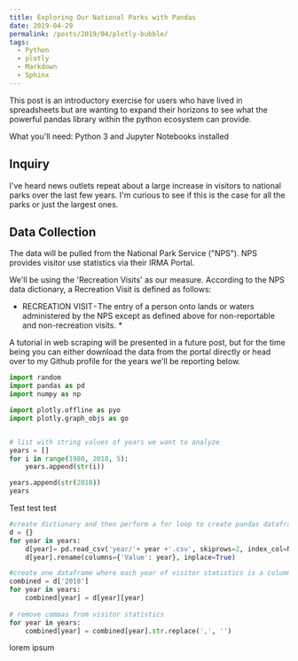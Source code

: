 ```yaml
---
title: Exploring Our National Parks with Pandas
date: 2019-04-29
permalink: /posts/2019/04/plotly-bubble/
tags:
  - Python
  - plotly
  - Markdown
  - Sphinx
---
```


This post is an introductory exercise for users who have lived in spreadsheets but are wanting to expand their horizons to see what the powerful pandas library within the python ecosystem can provide.

What you'll need: Python 3 and Jupyter Notebooks installed

## Inquiry
I've heard news outlets repeat about a large increase in visitors to national parks over the last few years. I'm curious to see if this is the case for all the parks or just the largest ones.

## Data Collection
The data will be pulled from the National Park Service ("NPS"). NPS provides visitor use statistics via their IRMA Portal.

We'll be using the 'Recreation Visits' as our measure. According to the NPS data dictionary, a Recreation Visit is defined as follows:

* RECREATION VISIT - The entry of a person onto lands or waters administered by the NPS except as defined above for non-reportable and non-recreation visits. *
    
A tutorial in web scraping will be presented in a future post, but for the time being you can either download the data from the portal directly or head over to my Github profile for the years we'll be reporting below.

```python
import random
import pandas as pd
import numpy as np

import plotly.offline as pyo
import plotly.graph_objs as go


# list with string values of years we want to analyze
years = []
for i in range(1980, 2018, 5):
    years.append(str(i))

years.append(str(2018))
years
```

Test test test

```python
#create dictionary and then perform a for loop to create pandas dataframes in years subfolder
d = {}
for year in years:
    d[year]= pd.read_csv('year/'+ year +'.csv', skiprows=2, index_col=None, usecols=['ParkName', 'Value'])
    d[year].rename(columns={'Value': year}, inplace=True)

#create one dataframe where each year of visitor statistics is a column
combined = d['2018']
for year in years:
    combined[year] = d[year][year]
    
# remove commas from visitor statistics
for year in years:
    combined[year] = combined[year].str.replace(',', '')
```

lorem ipsum


<script src="https://cdn.plot.ly/plotly-latest.min.js"></script>
<div><div id="e9159597-163f-40dd-943c-b028bfe86a89" style="height: 100%; width: 100%;" class="plotly-graph-div"></div><script type="text/javascript">window.PLOTLYENV=window.PLOTLYENV || {};window.PLOTLYENV.BASE_URL="https://plot.ly";Plotly.newPlot("e9159597-163f-40dd-943c-b028bfe86a89", [{"lat": [35.68, 36.06, 40.4, 37.3, 44.6, 37.83, 44.35, 43.73, 47.97, 58.5, 33.79, 37.57, 41.24, 38.63, 36.24, 38.68, 46.85, 34.51, 38.53, 36.43, 38.2, 19.38, 20.72, 43.75, 32.25, 46.97, 38.2, 42.94, 36.8, 43.57, 35.07, 48.8, 25.32, 63.33, 37.18, 37.18, 40.49, 41.3, 25.65, 32.17, 37.73, 29.25, 34.01, 59.92, 38.57, 48.5, 36.48, 31.92, 38.98, 33.78, 18.33, 61.0, 24.63, 58.5], "lon": [-83.53, -112.14, -105.58, -113.05, -110.5, -119.5, -68.21, -110.8, -123.5, -137.0, -115.9, -112.18, -81.55, -90.19, -116.82, -109.57, -121.75, -93.05, -78.35, -118.68, -111.17, -155.2, -156.17, -102.5, -110.5, -103.45, -109.93, -122.1, -118.55, -103.48, -109.78, -114.0, -80.93, -150.5, -108.49, -86.1, -121.51, -124.0, -80.08, -104.44, -105.51, -103.25, -119.42, -149.65, -107.72, -92.88, -121.16, -104.87, -114.3, -80.78, -64.73, -142.0, -82.87, -155.0], "marker": {"color": ["rgb(64, 23, 240)", "rgb(122, 163, 248)", "rgb(24, 79, 243)", "rgb(188, 253, 131)", "rgb(223, 224, 223)", "rgb(226, 242, 246)", "rgb(40, 106, 143)", "rgb(230, 9, 67)", "rgb(45, 44, 214)", "rgb(123, 238, 122)", "rgb(222, 166, 253)", "rgb(90, 252, 46)", "rgb(154, 36, 237)", "rgb(109, 29, 79)", "rgb(163, 129, 154)", "rgb(106, 134, 241)", "rgb(220, 123, 247)", "rgb(36, 120, 50)", "rgb(187, 78, 149)", "rgb(125, 50, 212)", "rgb(10, 28, 168)", "rgb(90, 93, 10)", "rgb(134, 157, 36)", "rgb(95, 188, 225)", "rgb(46, 186, 188)", "rgb(189, 99, 82)", "rgb(178, 208, 242)", "rgb(116, 122, 31)", "rgb(109, 82, 98)", "rgb(185, 164, 129)", "rgb(229, 77, 181)", "rgb(51, 111, 96)", "rgb(51, 210, 174)", "rgb(85, 221, 211)", "rgb(86, 83, 163)", "rgb(94, 69, 117)", "rgb(45, 180, 242)", "rgb(52, 65, 124)", "rgb(139, 100, 213)", "rgb(155, 38, 93)", "rgb(139, 168, 171)", "rgb(87, 34, 8)", "rgb(118, 68, 171)", "rgb(33, 33, 81)", "rgb(133, 18, 213)", "rgb(139, 31, 51)", "rgb(58, 228, 85)", "rgb(2, 206, 205)", "rgb(178, 47, 164)", "rgb(47, 236, 4)", "rgb(90, 91, 255)", "rgb(77, 115, 223)", "rgb(36, 101, 67)", "rgb(241, 21, 54)"], "line": {"color": "rgb(40,40,40)", "width": 0.5}, "size": [2813.651, 926.5553333333334, 880.6456666666667, 851.8756666666667, 830.094, 768.3243333333334, 677.4726666666667, 666.7563333333334, 642.9416666666667, 566.4093333333333, 564.1126666666667, 498.59566666666666, 491.526, 422.752, 407.62466666666666, 386.86266666666666, 374.61533333333335, 317.55066666666664, 287.46566666666666, 273.02166666666665, 265.35966666666667, 248.08133333333333, 227.707, 224.321, 206.04666666666665, 203.77233333333334, 198.578, 190.51366666666667, 187.76666666666668, 186.746, 182.63933333333333, 181.78566666666666, 179.75233333333333, 157.687, 157.23666666666668, 151.71433333333334, 131.475, 114.26266666666666, 112.03966666666666, 96.83966666666667, 88.97833333333334, 82.69033333333333, 72.12033333333333, 58.00266666666667, 54.542, 47.47566666666667, 37.94166666666667, 34.858, 31.668333333333333, 18.835, 11.127666666666666, 4.992333333333334, 3.941333333333333, 2.8813333333333335], "sizemode": "area"}, "text": ["Great Smoky Mountains\\u00a0<br>Annual Visitors: 8440953.0", "Grand Canyon\\u00a0*<br>Annual Visitors: 2779666.0", "Rocky Mountain\\u00a0<br>Annual Visitors: 2641937.0", "Zion<br>Annual Visitors: 2555627.0", "Yellowstone\\u00a0<br>Annual Visitors: 2490282.0", "Yosemite\\u00a0*<br>Annual Visitors: 2304973.0", "Acadia<br>Annual Visitors: 2032418.0", "Grand Teton\\u00a0<br>Annual Visitors: 2000269.0", "Olympic\\u00a0<br>Annual Visitors: 1928825.0", "Glacier Bay\\u00a0<br>Annual Visitors: 1699228.0", "Joshua Tree\\u00a0<br>Annual Visitors: 1692338.0", "Bryce Canyon<br>Annual Visitors: 1495787.0", "Cuyahoga Valley<br>Annual Visitors: 1474578.0", "Gateway Arch<br>Annual Visitors: 1268256.0", "Death Valley<br>Annual Visitors: 1222874.0", "Arches<br>Annual Visitors: 1160588.0", "Mount Rainier<br>Annual Visitors: 1123846.0", "Hot Springs<br>Annual Visitors: 952652.0", "Shenandoah<br>Annual Visitors: 862397.0", "Sequoia\\u00a0<br>Annual Visitors: 819065.0", "Capitol Reef<br>Annual Visitors: 796079.0", "Hawai\\u02bbi Volcanoes\\u00a0<br>Annual Visitors: 744244.0", "Haleakal\\u0101\\u00a0<br>Annual Visitors: 683121.0", "Badlands<br>Annual Visitors: 672963.0", "Saguaro<br>Annual Visitors: 618140.0", "Theodore Roosevelt<br>Annual Visitors: 611317.0", "Canyonlands<br>Annual Visitors: 595734.0", "Crater Lake<br>Annual Visitors: 571541.0", "Kings Canyon\\u00a0<br>Annual Visitors: 563300.0", "Wind Cave<br>Annual Visitors: 560238.0", "Petrified Forest<br>Annual Visitors: 547918.0", "Glacier\\u00a0<br>Annual Visitors: 545357.0", "Everglades\\u00a0<br>Annual Visitors: 539257.0", "Denali\\u00a0<br>Annual Visitors: 473061.0", "Mesa Verde*<br>Annual Visitors: 471710.0", "Mammoth Cave\\u00a0<br>Annual Visitors: 455143.0", "Lassen Volcanic<br>Annual Visitors: 394425.0", "Redwood\\u00a0*<br>Annual Visitors: 342788.0", "Biscayne<br>Annual Visitors: 336119.0", "Carlsbad Caverns\\u00a0*<br>Annual Visitors: 290519.0", "Great Sand Dunes<br>Annual Visitors: 266935.0", "Big Bend\\u00a0<br>Annual Visitors: 248071.0", "Channel Islands\\u00a0<br>Annual Visitors: 216361.0", "Kenai Fjords<br>Annual Visitors: 174008.0", "Black Canyon of the Gunnison<br>Annual Visitors: 163626.0", "Voyageurs<br>Annual Visitors: 142427.0", "Pinnacles<br>Annual Visitors: 113825.0", "Guadalupe Mountains<br>Annual Visitors: 104574.0", "Great Basin<br>Annual Visitors: 95005.0", "Congaree\\u00a0<br>Annual Visitors: 56505.0", "Virgin Islands<br>Annual Visitors: 33383.0", "Wrangell\\u2013St.\\u00a0Elias\\u00a0*<br>Annual Visitors: 14977.0", "Dry Tortugas<br>Annual Visitors: 11824.0", "Katmai<br>Annual Visitors: 8644.0"], "type": "scattergeo", "uid": "342e6a84-1a99-478d-8c5d-8f012291ee89"}, {"lat": [35.68, 36.06, 40.4, 37.3, 44.6, 37.83, 44.35, 43.73, 47.97, 58.5, 33.79, 37.57, 41.24, 38.63, 36.24, 38.68, 46.85, 34.51, 38.53, 36.43, 38.2, 19.38, 20.72, 43.75, 32.25, 46.97, 38.2, 42.94, 36.8, 43.57, 35.07, 48.8, 25.32, 63.33, 37.18, 37.18, 40.49, 41.3, 25.65, 32.17, 37.73, 29.25, 34.01, 59.92, 38.57, 48.5, 36.48, 31.92, 38.98, 33.78, 18.33, 61.0, 24.63, 58.5, 48.7, 48.1, 67.55, 60.97, 67.78], "lon": [-83.53, -112.14, -105.58, -113.05, -110.5, -119.5, -68.21, -110.8, -123.5, -137.0, -115.9, -112.18, -81.55, -90.19, -116.82, -109.57, -121.75, -93.05, -78.35, -118.68, -111.17, -155.2, -156.17, -102.5, -110.5, -103.45, -109.93, -122.1, -118.55, -103.48, -109.78, -114.0, -80.93, -150.5, -108.49, -86.1, -121.51, -124.0, -80.08, -104.44, -105.51, -103.25, -119.42, -149.65, -107.72, -92.88, -121.16, -104.87, -114.3, -80.78, -64.73, -142.0, -82.87, -155.0, -121.2, -88.55, -159.28, -153.42, -153.3], "marker": {"color": ["rgb(64, 23, 240)", "rgb(122, 163, 248)", "rgb(24, 79, 243)", "rgb(188, 253, 131)", "rgb(223, 224, 223)", "rgb(226, 242, 246)", "rgb(40, 106, 143)", "rgb(230, 9, 67)", "rgb(45, 44, 214)", "rgb(123, 238, 122)", "rgb(222, 166, 253)", "rgb(90, 252, 46)", "rgb(154, 36, 237)", "rgb(109, 29, 79)", "rgb(163, 129, 154)", "rgb(106, 134, 241)", "rgb(220, 123, 247)", "rgb(36, 120, 50)", "rgb(187, 78, 149)", "rgb(125, 50, 212)", "rgb(10, 28, 168)", "rgb(90, 93, 10)", "rgb(134, 157, 36)", "rgb(95, 188, 225)", "rgb(46, 186, 188)", "rgb(189, 99, 82)", "rgb(178, 208, 242)", "rgb(116, 122, 31)", "rgb(109, 82, 98)", "rgb(185, 164, 129)", "rgb(229, 77, 181)", "rgb(51, 111, 96)", "rgb(51, 210, 174)", "rgb(85, 221, 211)", "rgb(86, 83, 163)", "rgb(94, 69, 117)", "rgb(45, 180, 242)", "rgb(52, 65, 124)", "rgb(139, 100, 213)", "rgb(155, 38, 93)", "rgb(139, 168, 171)", "rgb(87, 34, 8)", "rgb(118, 68, 171)", "rgb(33, 33, 81)", "rgb(133, 18, 213)", "rgb(139, 31, 51)", "rgb(58, 228, 85)", "rgb(2, 206, 205)", "rgb(178, 47, 164)", "rgb(47, 236, 4)", "rgb(90, 91, 255)", "rgb(77, 115, 223)", "rgb(36, 101, 67)", "rgb(241, 21, 54)", "rgb(72, 29, 160)", "rgb(229, 72, 87)", "rgb(129, 52, 11)", "rgb(196, 17, 52)", "rgb(48, 41, 50)"], "line": {"color": "rgb(40,40,40)", "width": 0.5}, "size": [3106.43, 1248.5233333333333, 943.984, 903.843, 844.0483333333333, 749.618, 742.053, 713.4386666666667, 644.3616666666667, 600.1086666666666, 534.337, 502.64633333333336, 501.09066666666666, 444.8276666666667, 398.217, 388.5466666666667, 370.92133333333334, 334.9526666666667, 316.74733333333336, 313.156, 291.48533333333336, 272.21733333333333, 245.553, 244.16066666666666, 233.13266666666667, 232.54866666666666, 218.757, 213.724, 212.237, 209.74466666666666, 192.22633333333334, 168.597, 166.92733333333334, 159.195, 153.64033333333333, 150.499, 145.515, 130.20133333333334, 125.71733333333333, 121.15466666666667, 106.83433333333333, 88.67066666666666, 63.85933333333333, 62.681666666666665, 61.328, 60.904333333333334, 54.71066666666667, 49.25266666666667, 43.647666666666666, 38.89066666666667, 12.114333333333333, 11.919333333333332, 8.380666666666666, 7.7236666666666665, 5.591666666666667, 4.233666666666666, 4.110666666666667, 0.4603333333333333, 0.435], "sizemode": "area"}, "text": ["Great Smoky Mountains\\u00a0<br>Annual Visitors: 9319290", "Grand Canyon\\u00a0*<br>Annual Visitors: 3745570", "Rocky Mountain\\u00a0<br>Annual Visitors: 2831952", "Zion<br>Annual Visitors: 2711529", "Yellowstone\\u00a0<br>Annual Visitors: 2532145", "Yosemite\\u00a0*<br>Annual Visitors: 2248854", "Acadia<br>Annual Visitors: 2226159", "Grand Teton\\u00a0<br>Annual Visitors: 2140316", "Olympic\\u00a0<br>Annual Visitors: 1933085", "Glacier Bay\\u00a0<br>Annual Visitors: 1800326", "Joshua Tree\\u00a0<br>Annual Visitors: 1603011", "Bryce Canyon<br>Annual Visitors: 1507939", "Cuyahoga Valley<br>Annual Visitors: 1503272", "Gateway Arch<br>Annual Visitors: 1334483", "Death Valley<br>Annual Visitors: 1194651", "Arches<br>Annual Visitors: 1165640", "Mount Rainier<br>Annual Visitors: 1112764", "Hot Springs<br>Annual Visitors: 1004858", "Shenandoah<br>Annual Visitors: 950242", "Sequoia\\u00a0<br>Annual Visitors: 939468", "Capitol Reef<br>Annual Visitors: 874456", "Hawai\\u02bbi Volcanoes\\u00a0<br>Annual Visitors: 816652", "Haleakal\\u0101\\u00a0<br>Annual Visitors: 736659", "Badlands<br>Annual Visitors: 732482", "Saguaro<br>Annual Visitors: 699398", "Theodore Roosevelt<br>Annual Visitors: 697646", "Canyonlands<br>Annual Visitors: 656271", "Crater Lake<br>Annual Visitors: 641172", "Kings Canyon\\u00a0<br>Annual Visitors: 636711", "Wind Cave<br>Annual Visitors: 629234", "Petrified Forest<br>Annual Visitors: 576679", "Glacier\\u00a0<br>Annual Visitors: 505791", "Everglades\\u00a0<br>Annual Visitors: 500782", "Denali\\u00a0<br>Annual Visitors: 477585", "Mesa Verde*<br>Annual Visitors: 460921", "Mammoth Cave\\u00a0<br>Annual Visitors: 451497", "Lassen Volcanic<br>Annual Visitors: 436545", "Redwood\\u00a0*<br>Annual Visitors: 390604", "Biscayne<br>Annual Visitors: 377152", "Carlsbad Caverns\\u00a0*<br>Annual Visitors: 363464", "Great Sand Dunes<br>Annual Visitors: 320503", "Big Bend\\u00a0<br>Annual Visitors: 266012", "Channel Islands\\u00a0<br>Annual Visitors: 191578", "Kenai Fjords<br>Annual Visitors: 188045", "Black Canyon of the Gunnison<br>Annual Visitors: 183984", "Voyageurs<br>Annual Visitors: 182713", "Pinnacles<br>Annual Visitors: 164132", "Guadalupe Mountains<br>Annual Visitors: 147758", "Great Basin<br>Annual Visitors: 130943", "Congaree\\u00a0<br>Annual Visitors: 116672", "Virgin Islands<br>Annual Visitors: 36343", "Wrangell\\u2013St.\\u00a0Elias\\u00a0*<br>Annual Visitors: 35758", "Dry Tortugas<br>Annual Visitors: 25142", "Katmai<br>Annual Visitors: 23171", "North Cascades<br>Annual Visitors: 16775", "Isle Royale\\u00a0<br>Annual Visitors: 12701", "Kobuk Valley<br>Annual Visitors: 12332", "Lake Clark<br>Annual Visitors: 1381", "Gates of the Arctic<br>Annual Visitors: 1305"], "type": "scattergeo", "uid": "21d76486-325d-4da7-bc13-c13d50580c9d"}, {"lat": [35.68, 36.06, 40.4, 37.3, 44.6, 37.83, 44.35, 43.73, 47.97, 58.5, 33.79, 37.57, 41.24, 38.63, 36.24, 38.68, 46.85, 34.51, 38.53, 36.43, 38.2, 19.38, 20.72, 43.75, 32.25, 46.97, 38.2, 42.94, 36.8, 43.57, 35.07, 48.8, 25.32, 63.33, 37.18, 37.18, 40.49, 41.3, 25.65, 32.17, 37.73, 29.25, 34.01, 59.92, 38.57, 48.5, 36.48, 31.92, 38.98, 33.78, 18.33, 61.0, 24.63, 58.5, 48.7, 48.1, 67.55, 60.97, 67.78], "lon": [-83.53, -112.14, -105.58, -113.05, -110.5, -119.5, -68.21, -110.8, -123.5, -137.0, -115.9, -112.18, -81.55, -90.19, -116.82, -109.57, -121.75, -93.05, -78.35, -118.68, -111.17, -155.2, -156.17, -102.5, -110.5, -103.45, -109.93, -122.1, -118.55, -103.48, -109.78, -114.0, -80.93, -150.5, -108.49, -86.1, -121.51, -124.0, -80.08, -104.44, -105.51, -103.25, -119.42, -149.65, -107.72, -92.88, -121.16, -104.87, -114.3, -80.78, -64.73, -142.0, -82.87, -155.0, -121.2, -88.55, -159.28, -153.42, -153.3], "marker": {"color": ["rgb(64, 23, 240)", "rgb(122, 163, 248)", "rgb(24, 79, 243)", "rgb(188, 253, 131)", "rgb(223, 224, 223)", "rgb(226, 242, 246)", "rgb(40, 106, 143)", "rgb(230, 9, 67)", "rgb(45, 44, 214)", "rgb(123, 238, 122)", "rgb(222, 166, 253)", "rgb(90, 252, 46)", "rgb(154, 36, 237)", "rgb(109, 29, 79)", "rgb(163, 129, 154)", "rgb(106, 134, 241)", "rgb(220, 123, 247)", "rgb(36, 120, 50)", "rgb(187, 78, 149)", "rgb(125, 50, 212)", "rgb(10, 28, 168)", "rgb(90, 93, 10)", "rgb(134, 157, 36)", "rgb(95, 188, 225)", "rgb(46, 186, 188)", "rgb(189, 99, 82)", "rgb(178, 208, 242)", "rgb(116, 122, 31)", "rgb(109, 82, 98)", "rgb(185, 164, 129)", "rgb(229, 77, 181)", "rgb(51, 111, 96)", "rgb(51, 210, 174)", "rgb(85, 221, 211)", "rgb(86, 83, 163)", "rgb(94, 69, 117)", "rgb(45, 180, 242)", "rgb(52, 65, 124)", "rgb(139, 100, 213)", "rgb(155, 38, 93)", "rgb(139, 168, 171)", "rgb(87, 34, 8)", "rgb(118, 68, 171)", "rgb(33, 33, 81)", "rgb(133, 18, 213)", "rgb(139, 31, 51)", "rgb(58, 228, 85)", "rgb(2, 206, 205)", "rgb(178, 47, 164)", "rgb(47, 236, 4)", "rgb(90, 91, 255)", "rgb(77, 115, 223)", "rgb(36, 101, 67)", "rgb(241, 21, 54)", "rgb(72, 29, 160)", "rgb(229, 72, 87)", "rgb(129, 52, 11)", "rgb(196, 17, 52)", "rgb(48, 41, 50)"], "line": {"color": "rgb(40,40,40)", "width": 0.5}, "size": [2717.2563333333333, 1258.895, 1041.6463333333334, 941.1906666666666, 931.6343333333333, 882.441, 794.204, 779.8636666666666, 700.8, 662.2456666666667, 641.5126666666666, 639.967, 590.5933333333334, 529.4176666666667, 442.367, 442.15833333333336, 420.20033333333333, 400.20733333333334, 374.39166666666665, 365.6053333333333, 354.5126666666667, 354.289, 340.7986666666667, 319.30833333333334, 287.553, 281.53066666666666, 249.00533333333334, 234.10933333333332, 230.32166666666666, 221.57833333333335, 206.90633333333332, 203.79166666666666, 195.488, 191.12533333333334, 187.49233333333333, 182.231, 153.639, 153.57266666666666, 152.148, 128.31366666666668, 116.15266666666666, 92.277, 91.77433333333333, 90.712, 85.79266666666666, 74.518, 71.42266666666667, 64.29666666666667, 62.14233333333333, 48.02766666666667, 22.038333333333334, 21.675333333333334, 13.592666666666666, 11.992, 7.831666666666667, 6.467333333333333, 3.3986666666666667, 0.862, 0.33666666666666667], "sizemode": "area"}, "text": ["Great Smoky Mountains\\u00a0<br>Annual Visitors: 8151769", "Grand Canyon\\u00a0*<br>Annual Visitors: 3776685", "Rocky Mountain\\u00a0<br>Annual Visitors: 3124939", "Zion<br>Annual Visitors: 2823572", "Yellowstone\\u00a0<br>Annual Visitors: 2794903", "Yosemite\\u00a0*<br>Annual Visitors: 2647323", "Acadia<br>Annual Visitors: 2382612", "Grand Teton\\u00a0<br>Annual Visitors: 2339591", "Olympic\\u00a0<br>Annual Visitors: 2102400", "Glacier Bay\\u00a0<br>Annual Visitors: 1986737", "Joshua Tree\\u00a0<br>Annual Visitors: 1924538", "Bryce Canyon<br>Annual Visitors: 1919901", "Cuyahoga Valley<br>Annual Visitors: 1771780", "Gateway Arch<br>Annual Visitors: 1588253", "Death Valley<br>Annual Visitors: 1327101", "Arches<br>Annual Visitors: 1326475", "Mount Rainier<br>Annual Visitors: 1260601", "Hot Springs<br>Annual Visitors: 1200622", "Shenandoah<br>Annual Visitors: 1123175", "Sequoia\\u00a0<br>Annual Visitors: 1096816", "Capitol Reef<br>Annual Visitors: 1063538", "Hawai\\u02bbi Volcanoes\\u00a0<br>Annual Visitors: 1062867", "Haleakal\\u0101\\u00a0<br>Annual Visitors: 1022396", "Badlands<br>Annual Visitors: 957925", "Saguaro<br>Annual Visitors: 862659", "Theodore Roosevelt<br>Annual Visitors: 844592", "Canyonlands<br>Annual Visitors: 747016", "Crater Lake<br>Annual Visitors: 702328", "Kings Canyon\\u00a0<br>Annual Visitors: 690965", "Wind Cave<br>Annual Visitors: 664735", "Petrified Forest<br>Annual Visitors: 620719", "Glacier\\u00a0<br>Annual Visitors: 611375", "Everglades\\u00a0<br>Annual Visitors: 586464", "Denali\\u00a0<br>Annual Visitors: 573376", "Mesa Verde*<br>Annual Visitors: 562477", "Mammoth Cave\\u00a0<br>Annual Visitors: 546693", "Lassen Volcanic<br>Annual Visitors: 460917", "Redwood\\u00a0*<br>Annual Visitors: 460718", "Biscayne<br>Annual Visitors: 456444", "Carlsbad Caverns\\u00a0*<br>Annual Visitors: 384941", "Great Sand Dunes<br>Annual Visitors: 348458", "Big Bend\\u00a0<br>Annual Visitors: 276831", "Channel Islands\\u00a0<br>Annual Visitors: 275323", "Kenai Fjords<br>Annual Visitors: 272136", "Black Canyon of the Gunnison<br>Annual Visitors: 257378", "Voyageurs<br>Annual Visitors: 223554", "Pinnacles<br>Annual Visitors: 214268", "Guadalupe Mountains<br>Annual Visitors: 192890", "Great Basin<br>Annual Visitors: 186427", "Congaree\\u00a0<br>Annual Visitors: 144083", "Virgin Islands<br>Annual Visitors: 66115", "Wrangell\\u2013St.\\u00a0Elias\\u00a0*<br>Annual Visitors: 65026", "Dry Tortugas<br>Annual Visitors: 40778", "Katmai<br>Annual Visitors: 35976", "North Cascades<br>Annual Visitors: 23495", "Isle Royale\\u00a0<br>Annual Visitors: 19402", "Kobuk Valley<br>Annual Visitors: 10196", "Lake Clark<br>Annual Visitors: 2586", "Gates of the Arctic<br>Annual Visitors: 1010"], "type": "scattergeo", "uid": "b6519952-fe97-4edc-94a1-ec933fa26a06"}, {"lat": [35.68, 36.06, 40.4, 37.3, 44.6, 37.83, 44.35, 43.73, 47.97, 58.5, 33.79, 37.57, 41.24, 38.63, 36.24, 38.68, 46.85, 34.51, 38.53, 36.43, 38.2, 19.38, 20.72, 43.75, 32.25, 46.97, 38.2, 42.94, 36.8, 43.57, 35.07, 48.8, 25.32, 63.33, 37.18, 37.18, 40.49, 41.3, 25.65, 32.17, 37.73, 29.25, 34.01, 59.92, 38.57, 48.5, 36.48, 31.92, 38.98, 33.78, 18.33, 61.0, 24.63, 58.5, 48.7, 48.1, 67.55, 60.97], "lon": [-83.53, -112.14, -105.58, -113.05, -110.5, -119.5, -68.21, -110.8, -123.5, -137.0, -115.9, -112.18, -81.55, -90.19, -116.82, -109.57, -121.75, -93.05, -78.35, -118.68, -111.17, -155.2, -156.17, -102.5, -110.5, -103.45, -109.93, -122.1, -118.55, -103.48, -109.78, -114.0, -80.93, -150.5, -108.49, -86.1, -121.51, -124.0, -80.08, -104.44, -105.51, -103.25, -119.42, -149.65, -107.72, -92.88, -121.16, -104.87, -114.3, -80.78, -64.73, -142.0, -82.87, -155.0, -121.2, -88.55, -159.28, -153.42], "marker": {"color": ["rgb(64, 23, 240)", "rgb(122, 163, 248)", "rgb(24, 79, 243)", "rgb(188, 253, 131)", "rgb(223, 224, 223)", "rgb(226, 242, 246)", "rgb(40, 106, 143)", "rgb(230, 9, 67)", "rgb(45, 44, 214)", "rgb(123, 238, 122)", "rgb(222, 166, 253)", "rgb(90, 252, 46)", "rgb(154, 36, 237)", "rgb(109, 29, 79)", "rgb(163, 129, 154)", "rgb(106, 134, 241)", "rgb(220, 123, 247)", "rgb(36, 120, 50)", "rgb(187, 78, 149)", "rgb(125, 50, 212)", "rgb(10, 28, 168)", "rgb(90, 93, 10)", "rgb(134, 157, 36)", "rgb(95, 188, 225)", "rgb(46, 186, 188)", "rgb(189, 99, 82)", "rgb(178, 208, 242)", "rgb(116, 122, 31)", "rgb(109, 82, 98)", "rgb(185, 164, 129)", "rgb(229, 77, 181)", "rgb(51, 111, 96)", "rgb(51, 210, 174)", "rgb(85, 221, 211)", "rgb(86, 83, 163)", "rgb(94, 69, 117)", "rgb(45, 180, 242)", "rgb(52, 65, 124)", "rgb(139, 100, 213)", "rgb(155, 38, 93)", "rgb(139, 168, 171)", "rgb(87, 34, 8)", "rgb(118, 68, 171)", "rgb(33, 33, 81)", "rgb(133, 18, 213)", "rgb(139, 31, 51)", "rgb(58, 228, 85)", "rgb(2, 206, 205)", "rgb(178, 47, 164)", "rgb(47, 236, 4)", "rgb(90, 91, 255)", "rgb(77, 115, 223)", "rgb(36, 101, 67)", "rgb(241, 21, 54)", "rgb(72, 29, 160)", "rgb(229, 72, 87)", "rgb(129, 52, 11)", "rgb(196, 17, 52)"], "line": {"color": "rgb(40,40,40)", "width": 0.5}, "size": [3026.806666666667, 1519.215, 1319.4686666666666, 1219.5383333333334, 1078.3256666666666, 1065.069, 1041.7616666666668, 959.3896666666667, 948.4593333333333, 910.3383333333334, 810.054, 645.2363333333333, 613.1726666666667, 585.9313333333333, 565.496, 539.0256666666667, 531.532, 479.409, 411.90066666666667, 391.676, 369.807, 358.523, 331.516, 311.68833333333333, 286.458, 281.52733333333333, 277.598, 273.4886666666667, 268.56266666666664, 244.271, 221.26466666666667, 216.288, 196.203, 194.83966666666666, 184.15466666666666, 181.103, 178.686, 175.294, 165.347, 153.56633333333335, 149.58966666666666, 117.00033333333333, 107.88766666666666, 98.48666666666666, 84.08833333333334, 76.88566666666667, 73.70433333333334, 70.31266666666667, 69.65733333333333, 59.175666666666665, 29.276333333333334, 22.64966666666667, 21.994666666666667, 18.143333333333334, 10.956666666666667, 4.232666666666667, 2.358, 0.927], "sizemode": "area"}, "text": ["Great Smoky Mountains\\u00a0<br>Annual Visitors: 9080420.0", "Grand Canyon\\u00a0*<br>Annual Visitors: 4557645.0", "Rocky Mountain\\u00a0<br>Annual Visitors: 3958406.0", "Zion<br>Annual Visitors: 3658615.0", "Yellowstone\\u00a0<br>Annual Visitors: 3234977.0", "Yosemite\\u00a0*<br>Annual Visitors: 3195207.0", "Acadia<br>Annual Visitors: 3125285.0", "Grand Teton\\u00a0<br>Annual Visitors: 2878169.0", "Olympic\\u00a0<br>Annual Visitors: 2845378.0", "Glacier Bay\\u00a0<br>Annual Visitors: 2731015.0", "Joshua Tree\\u00a0<br>Annual Visitors: 2430162.0", "Bryce Canyon<br>Annual Visitors: 1935709.0", "Cuyahoga Valley<br>Annual Visitors: 1839518.0", "Gateway Arch<br>Annual Visitors: 1757794.0", "Death Valley<br>Annual Visitors: 1696488.0", "Arches<br>Annual Visitors: 1617077.0", "Mount Rainier<br>Annual Visitors: 1594596.0", "Hot Springs<br>Annual Visitors: 1438227.0", "Shenandoah<br>Annual Visitors: 1235702.0", "Sequoia\\u00a0<br>Annual Visitors: 1175028.0", "Capitol Reef<br>Annual Visitors: 1109421.0", "Hawai\\u02bbi Volcanoes\\u00a0<br>Annual Visitors: 1075569.0", "Haleakal\\u0101\\u00a0<br>Annual Visitors: 994548.0", "Badlands<br>Annual Visitors: 935065.0", "Saguaro<br>Annual Visitors: 859374.0", "Theodore Roosevelt<br>Annual Visitors: 844582.0", "Canyonlands<br>Annual Visitors: 832794.0", "Crater Lake<br>Annual Visitors: 820466.0", "Kings Canyon\\u00a0<br>Annual Visitors: 805688.0", "Wind Cave<br>Annual Visitors: 732813.0", "Petrified Forest<br>Annual Visitors: 663794.0", "Glacier\\u00a0<br>Annual Visitors: 648864.0", "Everglades\\u00a0<br>Annual Visitors: 588609.0", "Denali\\u00a0<br>Annual Visitors: 584519.0", "Mesa Verde*<br>Annual Visitors: 552464.0", "Mammoth Cave\\u00a0<br>Annual Visitors: 543309.0", "Lassen Volcanic<br>Annual Visitors: 536058.0", "Redwood\\u00a0*<br>Annual Visitors: 525882.0", "Biscayne<br>Annual Visitors: 496041.0", "Carlsbad Caverns\\u00a0*<br>Annual Visitors: 460699.0", "Great Sand Dunes<br>Annual Visitors: 448769.0", "Big Bend\\u00a0<br>Annual Visitors: 351001.0", "Channel Islands\\u00a0<br>Annual Visitors: 323663.0", "Kenai Fjords<br>Annual Visitors: 295460.0", "Black Canyon of the Gunnison<br>Annual Visitors: 252265.0", "Voyageurs<br>Annual Visitors: 230657.0", "Pinnacles<br>Annual Visitors: 221113.0", "Guadalupe Mountains<br>Annual Visitors: 210938.0", "Great Basin<br>Annual Visitors: 208972.0", "Congaree\\u00a0<br>Annual Visitors: 177527.0", "Virgin Islands<br>Annual Visitors: 87829.0", "Wrangell\\u2013St.\\u00a0Elias\\u00a0*<br>Annual Visitors: 67949.0", "Dry Tortugas<br>Annual Visitors: 65984.0", "Katmai<br>Annual Visitors: 54430.0", "North Cascades<br>Annual Visitors: 32870.0", "Isle Royale\\u00a0<br>Annual Visitors: 12698.0", "Kobuk Valley<br>Annual Visitors: 7074.0", "Lake Clark<br>Annual Visitors: 2781.0"], "type": "scattergeo", "uid": "79dbd12f-8605-4ef6-b1b9-dc9b24f919fb"}, {"lat": [35.68, 36.06, 40.4, 37.3, 44.6, 37.83, 44.35, 43.73, 47.97, 58.5, 33.79, 37.57, 41.24, 38.63, 36.24, 38.68, 46.85, 34.51, 38.53, 36.43, 38.2, 19.38, 20.72, 43.75, 32.25, 46.97, 38.2, 42.94, 36.8, 43.57, 35.07, 48.8, 25.32, 63.33, 37.18, 37.18, 40.49, 41.3, 25.65, 32.17, 37.73, 29.25, 34.01, 59.92, 38.57, 48.5, 36.48, 31.92, 38.98, 33.78, 18.33, 61.0, 24.63, 58.5, 48.7, 48.1, 67.55, 60.97, 67.78], "lon": [-83.53, -112.14, -105.58, -113.05, -110.5, -119.5, -68.21, -110.8, -123.5, -137.0, -115.9, -112.18, -81.55, -90.19, -116.82, -109.57, -121.75, -93.05, -78.35, -118.68, -111.17, -155.2, -156.17, -102.5, -110.5, -103.45, -109.93, -122.1, -118.55, -103.48, -109.78, -114.0, -80.93, -150.5, -108.49, -86.1, -121.51, -124.0, -80.08, -104.44, -105.51, -103.25, -119.42, -149.65, -107.72, -92.88, -121.16, -104.87, -114.3, -80.78, -64.73, -142.0, -82.87, -155.0, -121.2, -88.55, -159.28, -153.42, -153.3], "marker": {"color": ["rgb(64, 23, 240)", "rgb(122, 163, 248)", "rgb(24, 79, 243)", "rgb(188, 253, 131)", "rgb(223, 224, 223)", "rgb(226, 242, 246)", "rgb(40, 106, 143)", "rgb(230, 9, 67)", "rgb(45, 44, 214)", "rgb(123, 238, 122)", "rgb(222, 166, 253)", "rgb(90, 252, 46)", "rgb(154, 36, 237)", "rgb(109, 29, 79)", "rgb(163, 129, 154)", "rgb(106, 134, 241)", "rgb(220, 123, 247)", "rgb(36, 120, 50)", "rgb(187, 78, 149)", "rgb(125, 50, 212)", "rgb(10, 28, 168)", "rgb(90, 93, 10)", "rgb(134, 157, 36)", "rgb(95, 188, 225)", "rgb(46, 186, 188)", "rgb(189, 99, 82)", "rgb(178, 208, 242)", "rgb(116, 122, 31)", "rgb(109, 82, 98)", "rgb(185, 164, 129)", "rgb(229, 77, 181)", "rgb(51, 111, 96)", "rgb(51, 210, 174)", "rgb(85, 221, 211)", "rgb(86, 83, 163)", "rgb(94, 69, 117)", "rgb(45, 180, 242)", "rgb(52, 65, 124)", "rgb(139, 100, 213)", "rgb(155, 38, 93)", "rgb(139, 168, 171)", "rgb(87, 34, 8)", "rgb(118, 68, 171)", "rgb(33, 33, 81)", "rgb(133, 18, 213)", "rgb(139, 31, 51)", "rgb(58, 228, 85)", "rgb(2, 206, 205)", "rgb(178, 47, 164)", "rgb(47, 236, 4)", "rgb(90, 91, 255)", "rgb(77, 115, 223)", "rgb(36, 101, 67)", "rgb(241, 21, 54)", "rgb(72, 29, 160)", "rgb(229, 72, 87)", "rgb(129, 52, 11)", "rgb(196, 17, 52)", "rgb(48, 41, 50)"], "line": {"color": "rgb(40,40,40)", "width": 0.5}, "size": [3391.9373333333333, 1486.7426666666668, 1152.9853333333333, 1133.6343333333334, 1109.2406666666666, 1108.306, 1061.7973333333334, 946.0776666666667, 863.5413333333333, 823.0793333333334, 810.7826666666666, 606.7426666666667, 583.0893333333333, 576.231, 540.0276666666666, 504.8786666666667, 473.193, 448.2776666666667, 446.052, 411.31166666666667, 393.03133333333335, 368.608, 366.425, 331.7966666666667, 279.649, 262.143, 255.065, 234.664, 222.83566666666667, 204.21866666666668, 201.73066666666668, 176.329, 160.857, 156.43433333333334, 150.76233333333334, 143.93766666666667, 142.29433333333333, 133.85266666666666, 131.05033333333333, 128.228, 127.751, 124.97033333333333, 121.32766666666667, 87.44, 86.92966666666666, 84.93, 75.79033333333334, 66.254, 63.83533333333333, 54.03666666666667, 31.873, 27.901333333333334, 27.015, 23.796333333333333, 9.443666666666667, 7.032, 3.759333333333333, 2.1643333333333334, 0.882], "sizemode": "area"}, "text": ["Great Smoky Mountains\\u00a0<br>Annual Visitors: 10175812", "Grand Canyon\\u00a0*<br>Annual Visitors: 4460228", "Rocky Mountain\\u00a0<br>Annual Visitors: 3458956", "Zion<br>Annual Visitors: 3400903", "Yellowstone\\u00a0<br>Annual Visitors: 3327722", "Yosemite\\u00a0*<br>Annual Visitors: 3324918", "Acadia<br>Annual Visitors: 3185392", "Grand Teton\\u00a0<br>Annual Visitors: 2838233", "Olympic\\u00a0<br>Annual Visitors: 2590624", "Glacier Bay\\u00a0<br>Annual Visitors: 2469238", "Joshua Tree\\u00a0<br>Annual Visitors: 2432348", "Bryce Canyon<br>Annual Visitors: 1820228", "Cuyahoga Valley<br>Annual Visitors: 1749268", "Gateway Arch<br>Annual Visitors: 1728693", "Death Valley<br>Annual Visitors: 1620083", "Arches<br>Annual Visitors: 1514636", "Mount Rainier<br>Annual Visitors: 1419579", "Hot Springs<br>Annual Visitors: 1344833", "Shenandoah<br>Annual Visitors: 1338156", "Sequoia\\u00a0<br>Annual Visitors: 1233935", "Capitol Reef<br>Annual Visitors: 1179094", "Hawai\\u02bbi Volcanoes\\u00a0<br>Annual Visitors: 1105824", "Haleakal\\u0101\\u00a0<br>Annual Visitors: 1099275", "Badlands<br>Annual Visitors: 995390", "Saguaro<br>Annual Visitors: 838947", "Theodore Roosevelt<br>Annual Visitors: 786429", "Canyonlands<br>Annual Visitors: 765195", "Crater Lake<br>Annual Visitors: 703992", "Kings Canyon\\u00a0<br>Annual Visitors: 668507", "Wind Cave<br>Annual Visitors: 612656", "Petrified Forest<br>Annual Visitors: 605192", "Glacier\\u00a0<br>Annual Visitors: 528987", "Everglades\\u00a0<br>Annual Visitors: 482571", "Denali\\u00a0<br>Annual Visitors: 469303", "Mesa Verde*<br>Annual Visitors: 452287", "Mammoth Cave\\u00a0<br>Annual Visitors: 431813", "Lassen Volcanic<br>Annual Visitors: 426883", "Redwood\\u00a0*<br>Annual Visitors: 401558", "Biscayne<br>Annual Visitors: 393151", "Carlsbad Caverns\\u00a0*<br>Annual Visitors: 384684", "Great Sand Dunes<br>Annual Visitors: 383253", "Big Bend\\u00a0<br>Annual Visitors: 374911", "Channel Islands\\u00a0<br>Annual Visitors: 363983", "Kenai Fjords<br>Annual Visitors: 262320", "Black Canyon of the Gunnison<br>Annual Visitors: 260789", "Voyageurs<br>Annual Visitors: 254790", "Pinnacles<br>Annual Visitors: 227371", "Guadalupe Mountains<br>Annual Visitors: 198762", "Great Basin<br>Annual Visitors: 191506", "Congaree\\u00a0<br>Annual Visitors: 162110", "Virgin Islands<br>Annual Visitors: 95619", "Wrangell\\u2013St.\\u00a0Elias\\u00a0*<br>Annual Visitors: 83704", "Dry Tortugas<br>Annual Visitors: 81045", "Katmai<br>Annual Visitors: 71389", "North Cascades<br>Annual Visitors: 28331", "Isle Royale\\u00a0<br>Annual Visitors: 21096", "Kobuk Valley<br>Annual Visitors: 11278", "Lake Clark<br>Annual Visitors: 6493", "Gates of the Arctic<br>Annual Visitors: 2646"], "type": "scattergeo", "uid": "12f51107-6f66-4a69-bd6f-e21e34142ef1"}, {"lat": [35.68, 36.06, 40.4, 37.3, 44.6, 37.83, 44.35, 43.73, 47.97, 58.5, 33.79, 37.57, 41.24, 38.63, 36.24, 38.68, 46.85, 34.51, 38.53, 36.43, 38.2, 19.38, 20.72, 43.75, 32.25, 46.97, 38.2, 42.94, 36.8, 43.57, 35.07, 48.8, 25.32, 63.33, 37.18, 37.18, 40.49, 41.3, 25.65, 32.17, 37.73, 29.25, 34.01, 59.92, 38.57, 48.5, 36.48, 31.92, 38.98, 33.78, 18.33, 61.0, 24.63, 58.5, 48.7, 48.1, 67.55, 60.97, 67.78], "lon": [-83.53, -112.14, -105.58, -113.05, -110.5, -119.5, -68.21, -110.8, -123.5, -137.0, -115.9, -112.18, -81.55, -90.19, -116.82, -109.57, -121.75, -93.05, -78.35, -118.68, -111.17, -155.2, -156.17, -102.5, -110.5, -103.45, -109.93, -122.1, -118.55, -103.48, -109.78, -114.0, -80.93, -150.5, -108.49, -86.1, -121.51, -124.0, -80.08, -104.44, -105.51, -103.25, -119.42, -149.65, -107.72, -92.88, -121.16, -104.87, -114.3, -80.78, -64.73, -142.0, -82.87, -155.0, -121.2, -88.55, -159.28, -153.42, -153.3], "marker": {"color": ["rgb(64, 23, 240)", "rgb(122, 163, 248)", "rgb(24, 79, 243)", "rgb(188, 253, 131)", "rgb(223, 224, 223)", "rgb(226, 242, 246)", "rgb(40, 106, 143)", "rgb(230, 9, 67)", "rgb(45, 44, 214)", "rgb(123, 238, 122)", "rgb(222, 166, 253)", "rgb(90, 252, 46)", "rgb(154, 36, 237)", "rgb(109, 29, 79)", "rgb(163, 129, 154)", "rgb(106, 134, 241)", "rgb(220, 123, 247)", "rgb(36, 120, 50)", "rgb(187, 78, 149)", "rgb(125, 50, 212)", "rgb(10, 28, 168)", "rgb(90, 93, 10)", "rgb(134, 157, 36)", "rgb(95, 188, 225)", "rgb(46, 186, 188)", "rgb(189, 99, 82)", "rgb(178, 208, 242)", "rgb(116, 122, 31)", "rgb(109, 82, 98)", "rgb(185, 164, 129)", "rgb(229, 77, 181)", "rgb(51, 111, 96)", "rgb(51, 210, 174)", "rgb(85, 221, 211)", "rgb(86, 83, 163)", "rgb(94, 69, 117)", "rgb(45, 180, 242)", "rgb(52, 65, 124)", "rgb(139, 100, 213)", "rgb(155, 38, 93)", "rgb(139, 168, 171)", "rgb(87, 34, 8)", "rgb(118, 68, 171)", "rgb(33, 33, 81)", "rgb(133, 18, 213)", "rgb(139, 31, 51)", "rgb(58, 228, 85)", "rgb(2, 206, 205)", "rgb(178, 47, 164)", "rgb(47, 236, 4)", "rgb(90, 91, 255)", "rgb(77, 115, 223)", "rgb(36, 101, 67)", "rgb(241, 21, 54)", "rgb(72, 29, 160)", "rgb(229, 72, 87)", "rgb(129, 52, 11)", "rgb(196, 17, 52)", "rgb(48, 41, 50)"], "line": {"color": "rgb(40,40,40)", "width": 0.5}, "size": [3064.159, 1467.174, 1101.3813333333333, 1047.5913333333333, 981.6586666666667, 945.217, 932.7893333333334, 862.2216666666667, 844.609, 821.1473333333333, 709.112, 683.828, 641.7003333333333, 626.002, 553.732, 491.56033333333335, 458.37033333333335, 446.72, 411.279, 391.299, 364.97066666666666, 339.227, 334.9476666666667, 303.0486666666667, 267.68, 266.70433333333335, 260.5566666666667, 242.40266666666668, 204.15933333333334, 199.45933333333332, 198.29766666666666, 187.90933333333334, 183.41833333333332, 166.111, 164.39933333333335, 149.08, 144.70233333333334, 137.92866666666666, 134.50666666666666, 132.861, 131.38133333333334, 131.127, 121.845, 119.943, 93.19633333333333, 86.099, 78.19233333333334, 60.27133333333333, 56.998, 56.794333333333334, 28.10033333333333, 25.913666666666668, 20.588333333333335, 18.741333333333333, 18.091333333333335, 5.799333333333333, 3.153, 1.8026666666666666, 1.679], "sizemode": "area"}, "text": ["Great Smoky Mountains\\u00a0<br>Annual Visitors: 9192477", "Grand Canyon\\u00a0*<br>Annual Visitors: 4401522", "Rocky Mountain\\u00a0<br>Annual Visitors: 3304144", "Zion<br>Annual Visitors: 3142774", "Yellowstone\\u00a0<br>Annual Visitors: 2944976", "Yosemite\\u00a0*<br>Annual Visitors: 2835651", "Acadia<br>Annual Visitors: 2798368", "Grand Teton\\u00a0<br>Annual Visitors: 2586665", "Olympic\\u00a0<br>Annual Visitors: 2533827", "Glacier Bay\\u00a0<br>Annual Visitors: 2463442", "Joshua Tree\\u00a0<br>Annual Visitors: 2127336", "Bryce Canyon<br>Annual Visitors: 2051484", "Cuyahoga Valley<br>Annual Visitors: 1925101", "Gateway Arch<br>Annual Visitors: 1878006", "Death Valley<br>Annual Visitors: 1661196", "Arches<br>Annual Visitors: 1474681", "Mount Rainier<br>Annual Visitors: 1375111", "Hot Springs<br>Annual Visitors: 1340160", "Shenandoah<br>Annual Visitors: 1233837", "Sequoia\\u00a0<br>Annual Visitors: 1173897", "Capitol Reef<br>Annual Visitors: 1094912", "Hawai\\u02bbi Volcanoes\\u00a0<br>Annual Visitors: 1017681", "Haleakal\\u0101\\u00a0<br>Annual Visitors: 1004843", "Badlands<br>Annual Visitors: 909146", "Saguaro<br>Annual Visitors: 803040", "Theodore Roosevelt<br>Annual Visitors: 800113", "Canyonlands<br>Annual Visitors: 781670", "Crater Lake<br>Annual Visitors: 727208", "Kings Canyon\\u00a0<br>Annual Visitors: 612478", "Wind Cave<br>Annual Visitors: 598378", "Petrified Forest<br>Annual Visitors: 594893", "Glacier\\u00a0<br>Annual Visitors: 563728", "Everglades\\u00a0<br>Annual Visitors: 550255", "Denali\\u00a0<br>Annual Visitors: 498333", "Mesa Verde*<br>Annual Visitors: 493198", "Mammoth Cave\\u00a0<br>Annual Visitors: 447240", "Lassen Volcanic<br>Annual Visitors: 434107", "Redwood\\u00a0*<br>Annual Visitors: 413786", "Biscayne<br>Annual Visitors: 403520", "Carlsbad Caverns\\u00a0*<br>Annual Visitors: 398583", "Great Sand Dunes<br>Annual Visitors: 394144", "Big Bend\\u00a0<br>Annual Visitors: 393381", "Channel Islands\\u00a0<br>Annual Visitors: 365535", "Kenai Fjords<br>Annual Visitors: 359829", "Black Canyon of the Gunnison<br>Annual Visitors: 279589", "Voyageurs<br>Annual Visitors: 258297", "Pinnacles<br>Annual Visitors: 234577", "Guadalupe Mountains<br>Annual Visitors: 180814", "Great Basin<br>Annual Visitors: 170994", "Congaree\\u00a0<br>Annual Visitors: 170383", "Virgin Islands<br>Annual Visitors: 84301", "Wrangell\\u2013St.\\u00a0Elias\\u00a0*<br>Annual Visitors: 77741", "Dry Tortugas<br>Annual Visitors: 61765", "Katmai<br>Annual Visitors: 56224", "North Cascades<br>Annual Visitors: 54274", "Isle Royale\\u00a0<br>Annual Visitors: 17398", "Kobuk Valley<br>Annual Visitors: 9459", "Lake Clark<br>Annual Visitors: 5408", "Gates of the Arctic<br>Annual Visitors: 5037"], "type": "scattergeo", "uid": "53596d15-0c63-4860-9a2f-2346bd2c24ab"}, {"lat": [35.68, 36.06, 40.4, 37.3, 44.6, 37.83, 44.35, 43.73, 47.97, 58.5, 33.79, 37.57, 41.24, 38.63, 36.24, 38.68, 46.85, 34.51, 38.53, 36.43, 38.2, 19.38, 20.72, 43.75, 32.25, 46.97, 38.2, 42.94, 36.8, 43.57, 35.07, 48.8, 25.32, 63.33, 37.18, 37.18, 40.49, 41.3, 25.65, 32.17, 37.73, 29.25, 34.01, 59.92, 38.57, 48.5, 36.48, 31.92, 38.98, 33.78, 18.33, 61.0, 24.63, 58.5, 48.7, 48.1, 67.55, 60.97, 67.78], "lon": [-83.53, -112.14, -105.58, -113.05, -110.5, -119.5, -68.21, -110.8, -123.5, -137.0, -115.9, -112.18, -81.55, -90.19, -116.82, -109.57, -121.75, -93.05, -78.35, -118.68, -111.17, -155.2, -156.17, -102.5, -110.5, -103.45, -109.93, -122.1, -118.55, -103.48, -109.78, -114.0, -80.93, -150.5, -108.49, -86.1, -121.51, -124.0, -80.08, -104.44, -105.51, -103.25, -119.42, -149.65, -107.72, -92.88, -121.16, -104.87, -114.3, -80.78, -64.73, -142.0, -82.87, -155.0, -121.2, -88.55, -159.28, -153.42, -153.3], "marker": {"color": ["rgb(64, 23, 240)", "rgb(122, 163, 248)", "rgb(24, 79, 243)", "rgb(188, 253, 131)", "rgb(223, 224, 223)", "rgb(226, 242, 246)", "rgb(40, 106, 143)", "rgb(230, 9, 67)", "rgb(45, 44, 214)", "rgb(123, 238, 122)", "rgb(222, 166, 253)", "rgb(90, 252, 46)", "rgb(154, 36, 237)", "rgb(109, 29, 79)", "rgb(163, 129, 154)", "rgb(106, 134, 241)", "rgb(220, 123, 247)", "rgb(36, 120, 50)", "rgb(187, 78, 149)", "rgb(125, 50, 212)", "rgb(10, 28, 168)", "rgb(90, 93, 10)", "rgb(134, 157, 36)", "rgb(95, 188, 225)", "rgb(46, 186, 188)", "rgb(189, 99, 82)", "rgb(178, 208, 242)", "rgb(116, 122, 31)", "rgb(109, 82, 98)", "rgb(185, 164, 129)", "rgb(229, 77, 181)", "rgb(51, 111, 96)", "rgb(51, 210, 174)", "rgb(85, 221, 211)", "rgb(86, 83, 163)", "rgb(94, 69, 117)", "rgb(45, 180, 242)", "rgb(52, 65, 124)", "rgb(139, 100, 213)", "rgb(155, 38, 93)", "rgb(139, 168, 171)", "rgb(87, 34, 8)", "rgb(118, 68, 171)", "rgb(33, 33, 81)", "rgb(133, 18, 213)", "rgb(139, 31, 51)", "rgb(58, 228, 85)", "rgb(2, 206, 205)", "rgb(178, 47, 164)", "rgb(47, 236, 4)", "rgb(90, 91, 255)", "rgb(77, 115, 223)", "rgb(36, 101, 67)", "rgb(241, 21, 54)", "rgb(72, 29, 160)", "rgb(229, 72, 87)", "rgb(129, 52, 11)", "rgb(196, 17, 52)", "rgb(48, 41, 50)"], "line": {"color": "rgb(40,40,40)", "width": 0.5}, "size": [3154.5126666666665, 1462.7953333333332, 1300.4693333333332, 1213.395, 985.2736666666667, 948.1876666666667, 889.7913333333333, 888.6573333333333, 834.736, 830.89, 812.0366666666666, 733.3493333333333, 478.32533333333333, 437.269, 434.889, 428.49733333333336, 417.79533333333336, 397.2513333333333, 368.5353333333333, 338.135, 334.3263333333333, 328.2583333333333, 325.926, 305.1793333333333, 239.20466666666667, 221.575, 220.887, 207.916, 199.40166666666667, 192.38033333333334, 186.57066666666665, 165.74166666666667, 164.49233333333333, 155.87066666666666, 149.43966666666665, 148.17666666666668, 145.30266666666665, 142.84133333333332, 139.60666666666665, 128.19, 126.285, 124.11, 99.19866666666667, 94.428, 92.505, 84.63033333333334, 82.19166666666666, 64.07, 58.781333333333336, 40.40266666666667, 29.623333333333335, 24.39, 18.390666666666668, 17.963333333333335, 8.219666666666667, 3.6133333333333333, 3.3103333333333333, 1.0546666666666666, 1.002], "sizemode": "area"}, "text": ["Great Smoky Mountains\\u00a0<br>Annual Visitors: 9463538", "Grand Canyon\\u00a0*<br>Annual Visitors: 4388386", "Rocky Mountain\\u00a0<br>Annual Visitors: 3901408", "Zion<br>Annual Visitors: 3640185", "Yellowstone\\u00a0<br>Annual Visitors: 2955821", "Yosemite\\u00a0*<br>Annual Visitors: 2844563", "Acadia<br>Annual Visitors: 2669374", "Grand Teton\\u00a0<br>Annual Visitors: 2665972", "Olympic\\u00a0<br>Annual Visitors: 2504208", "Glacier Bay\\u00a0<br>Annual Visitors: 2492670", "Joshua Tree\\u00a0<br>Annual Visitors: 2436110", "Bryce Canyon<br>Annual Visitors: 2200048", "Cuyahoga Valley<br>Annual Visitors: 1434976", "Gateway Arch<br>Annual Visitors: 1311807", "Death Valley<br>Annual Visitors: 1304667", "Arches<br>Annual Visitors: 1285492", "Mount Rainier<br>Annual Visitors: 1253386", "Hot Springs<br>Annual Visitors: 1191754", "Shenandoah<br>Annual Visitors: 1105606", "Sequoia\\u00a0<br>Annual Visitors: 1014405", "Capitol Reef<br>Annual Visitors: 1002979", "Hawai\\u02bbi Volcanoes\\u00a0<br>Annual Visitors: 984775", "Haleakal\\u0101\\u00a0<br>Annual Visitors: 977778", "Badlands<br>Annual Visitors: 915538", "Saguaro<br>Annual Visitors: 717614", "Theodore Roosevelt<br>Annual Visitors: 664725", "Canyonlands<br>Annual Visitors: 662661", "Crater Lake<br>Annual Visitors: 623748", "Kings Canyon\\u00a0<br>Annual Visitors: 598205", "Wind Cave<br>Annual Visitors: 577141", "Petrified Forest<br>Annual Visitors: 559712", "Glacier\\u00a0<br>Annual Visitors: 497225", "Everglades\\u00a0<br>Annual Visitors: 493477", "Denali\\u00a0<br>Annual Visitors: 467612", "Mesa Verde*<br>Annual Visitors: 448319", "Mammoth Cave\\u00a0<br>Annual Visitors: 444530", "Lassen Volcanic<br>Annual Visitors: 435908", "Redwood\\u00a0*<br>Annual Visitors: 428524", "Biscayne<br>Annual Visitors: 418820", "Carlsbad Caverns\\u00a0*<br>Annual Visitors: 384570", "Great Sand Dunes<br>Annual Visitors: 378855", "Big Bend\\u00a0<br>Annual Visitors: 372330", "Channel Islands\\u00a0<br>Annual Visitors: 297596", "Kenai Fjords<br>Annual Visitors: 283284", "Black Canyon of the Gunnison<br>Annual Visitors: 277515", "Voyageurs<br>Annual Visitors: 253891", "Pinnacles<br>Annual Visitors: 246575", "Guadalupe Mountains<br>Annual Visitors: 192210", "Great Basin<br>Annual Visitors: 176344", "Congaree\\u00a0<br>Annual Visitors: 121208", "Virgin Islands<br>Annual Visitors: 88870", "Wrangell\\u2013St.\\u00a0Elias\\u00a0*<br>Annual Visitors: 73170", "Dry Tortugas<br>Annual Visitors: 55172", "Katmai<br>Annual Visitors: 53890", "North Cascades<br>Annual Visitors: 24659", "Isle Royale\\u00a0<br>Annual Visitors: 10840", "Kobuk Valley<br>Annual Visitors: 9931", "Lake Clark<br>Annual Visitors: 3164", "Gates of the Arctic<br>Annual Visitors: 3006"], "type": "scattergeo", "uid": "163456c6-a5c6-465e-ade1-9737256df493"}, {"lat": [35.68, 36.06, 40.4, 37.3, 44.6, 37.83, 44.35, 43.73, 47.97, 58.5, 33.79, 37.57, 41.24, 38.63, 36.24, 38.68, 46.85, 34.51, 38.53, 36.43, 38.2, 19.38, 20.72, 43.75, 32.25, 46.97, 38.2, 42.94, 36.8, 43.57, 35.07, 48.8, 25.32, 63.33, 37.18, 37.18, 40.49, 41.3, 25.65, 32.17, 37.73, 29.25, 34.01, 59.92, 38.57, 48.5, 36.48, 31.92, 38.98, 33.78, 18.33, 61.0, 24.63, 58.5, 48.7, 48.1, 67.55, 60.97], "lon": [-83.53, -112.14, -105.58, -113.05, -110.5, -119.5, -68.21, -110.8, -123.5, -137.0, -115.9, -112.18, -81.55, -90.19, -116.82, -109.57, -121.75, -93.05, -78.35, -118.68, -111.17, -155.2, -156.17, -102.5, -110.5, -103.45, -109.93, -122.1, -118.55, -103.48, -109.78, -114.0, -80.93, -150.5, -108.49, -86.1, -121.51, -124.0, -80.08, -104.44, -105.51, -103.25, -119.42, -149.65, -107.72, -92.88, -121.16, -104.87, -114.3, -80.78, -64.73, -142.0, -82.87, -155.0, -121.2, -88.55, -159.28, -153.42], "marker": {"color": ["rgb(64, 23, 240)", "rgb(122, 163, 248)", "rgb(24, 79, 243)", "rgb(188, 253, 131)", "rgb(223, 224, 223)", "rgb(226, 242, 246)", "rgb(40, 106, 143)", "rgb(230, 9, 67)", "rgb(45, 44, 214)", "rgb(123, 238, 122)", "rgb(222, 166, 253)", "rgb(90, 252, 46)", "rgb(154, 36, 237)", "rgb(109, 29, 79)", "rgb(163, 129, 154)", "rgb(106, 134, 241)", "rgb(220, 123, 247)", "rgb(36, 120, 50)", "rgb(187, 78, 149)", "rgb(125, 50, 212)", "rgb(10, 28, 168)", "rgb(90, 93, 10)", "rgb(134, 157, 36)", "rgb(95, 188, 225)", "rgb(46, 186, 188)", "rgb(189, 99, 82)", "rgb(178, 208, 242)", "rgb(116, 122, 31)", "rgb(109, 82, 98)", "rgb(185, 164, 129)", "rgb(229, 77, 181)", "rgb(51, 111, 96)", "rgb(51, 210, 174)", "rgb(85, 221, 211)", "rgb(86, 83, 163)", "rgb(94, 69, 117)", "rgb(45, 180, 242)", "rgb(52, 65, 124)", "rgb(139, 100, 213)", "rgb(155, 38, 93)", "rgb(139, 168, 171)", "rgb(87, 34, 8)", "rgb(118, 68, 171)", "rgb(33, 33, 81)", "rgb(133, 18, 213)", "rgb(139, 31, 51)", "rgb(58, 228, 85)", "rgb(2, 206, 205)", "rgb(178, 47, 164)", "rgb(47, 236, 4)", "rgb(90, 91, 255)", "rgb(77, 115, 223)", "rgb(36, 101, 67)", "rgb(241, 21, 54)", "rgb(72, 29, 160)", "rgb(229, 72, 87)", "rgb(129, 52, 11)", "rgb(196, 17, 52)"], "line": {"color": "rgb(40,40,40)", "width": 0.5}, "size": [3570.8913333333335, 1840.2453333333333, 1385.3053333333332, 1383.4056666666668, 1365.9033333333334, 1216.282, 1087.9203333333332, 1049.9736666666668, 937.0613333333333, 788.6853333333333, 761.5373333333333, 675.252, 610.8866666666667, 581.9346666666667, 566.2186666666666, 472.72066666666666, 466.41566666666665, 440.6243333333333, 412.4103333333333, 405.59066666666666, 384.9476666666667, 365.8213333333333, 359.14233333333334, 329.7846666666667, 313.67633333333333, 264.40833333333336, 251.14866666666666, 211.53566666666666, 204.904, 204.066, 193.34433333333334, 188.965, 186.919, 183.78433333333334, 182.44166666666666, 175.71433333333334, 169.388, 156.03533333333334, 156.03066666666666, 148.57333333333332, 146.124, 127.249, 108.272, 99.83766666666666, 98.899, 79.43766666666667, 69.722, 68.84433333333334, 56.51166666666666, 38.70766666666667, 29.171, 26.788666666666668, 23.620666666666665, 12.606, 6.892333333333333, 5.939333333333333, 4.6306666666666665, 3.5816666666666666], "sizemode": "area"}, "text": ["Great Smoky Mountains\\u00a0<br>Annual Visitors: 10712674.0", "Grand Canyon\\u00a0*<br>Annual Visitors: 5520736.0", "Rocky Mountain\\u00a0<br>Annual Visitors: 4155916.0", "Zion<br>Annual Visitors: 4150217.0", "Yellowstone\\u00a0<br>Annual Visitors: 4097710.0", "Yosemite\\u00a0*<br>Annual Visitors: 3648846.0", "Acadia<br>Annual Visitors: 3263761.0", "Grand Teton\\u00a0<br>Annual Visitors: 3149921.0", "Olympic\\u00a0<br>Annual Visitors: 2811184.0", "Glacier Bay\\u00a0<br>Annual Visitors: 2366056.0", "Joshua Tree\\u00a0<br>Annual Visitors: 2284612.0", "Bryce Canyon<br>Annual Visitors: 2025756.0", "Cuyahoga Valley<br>Annual Visitors: 1832660.0", "Gateway Arch<br>Annual Visitors: 1745804.0", "Death Valley<br>Annual Visitors: 1698656.0", "Arches<br>Annual Visitors: 1418162.0", "Mount Rainier<br>Annual Visitors: 1399247.0", "Hot Springs<br>Annual Visitors: 1321873.0", "Shenandoah<br>Annual Visitors: 1237231.0", "Sequoia\\u00a0<br>Annual Visitors: 1216772.0", "Capitol Reef<br>Annual Visitors: 1154843.0", "Hawai\\u02bbi Volcanoes\\u00a0<br>Annual Visitors: 1097464.0", "Haleakal\\u0101\\u00a0<br>Annual Visitors: 1077427.0", "Badlands<br>Annual Visitors: 989354.0", "Saguaro<br>Annual Visitors: 941029.0", "Theodore Roosevelt<br>Annual Visitors: 793225.0", "Canyonlands<br>Annual Visitors: 753446.0", "Crater Lake<br>Annual Visitors: 634607.0", "Kings Canyon\\u00a0<br>Annual Visitors: 614712.0", "Wind Cave<br>Annual Visitors: 612198.0", "Petrified Forest<br>Annual Visitors: 580033.0", "Glacier\\u00a0<br>Annual Visitors: 566895.0", "Everglades\\u00a0<br>Annual Visitors: 560757.0", "Denali\\u00a0<br>Annual Visitors: 551353.0", "Mesa Verde*<br>Annual Visitors: 547325.0", "Mammoth Cave\\u00a0<br>Annual Visitors: 527143.0", "Lassen Volcanic<br>Annual Visitors: 508164.0", "Redwood\\u00a0*<br>Annual Visitors: 468106.0", "Biscayne<br>Annual Visitors: 468092.0", "Carlsbad Caverns\\u00a0*<br>Annual Visitors: 445720.0", "Great Sand Dunes<br>Annual Visitors: 438372.0", "Big Bend\\u00a0<br>Annual Visitors: 381747.0", "Channel Islands\\u00a0<br>Annual Visitors: 324816.0", "Kenai Fjords<br>Annual Visitors: 299513.0", "Black Canyon of the Gunnison<br>Annual Visitors: 296697.0", "Voyageurs<br>Annual Visitors: 238313.0", "Pinnacles<br>Annual Visitors: 209166.0", "Guadalupe Mountains<br>Annual Visitors: 206533.0", "Great Basin<br>Annual Visitors: 169535.0", "Congaree\\u00a0<br>Annual Visitors: 116123.0", "Virgin Islands<br>Annual Visitors: 87513.0", "Wrangell\\u2013St.\\u00a0Elias\\u00a0*<br>Annual Visitors: 80366.0", "Dry Tortugas<br>Annual Visitors: 70862.0", "Katmai<br>Annual Visitors: 37818.0", "North Cascades<br>Annual Visitors: 20677.0", "Isle Royale\\u00a0<br>Annual Visitors: 17818.0", "Kobuk Valley<br>Annual Visitors: 13892.0", "Lake Clark<br>Annual Visitors: 10745.0"], "type": "scattergeo", "uid": "ae30d148-c519-4141-8d7b-f39c14de9a5b"}, {"lat": [35.68, 36.06, 40.4, 37.3, 44.6, 37.83, 44.35, 43.73, 47.97, 58.5, 33.79, 37.57, 41.24, 38.63, 36.24, 38.68, 46.85, 34.51, 38.53, 36.43, 38.2, 19.38, 20.72, 43.75, 32.25, 46.97, 38.2, 42.94, 36.8, 43.57, 35.07, 48.8, 25.32, 63.33, 37.18, 37.18, 40.49, 41.3, 25.65, 32.17, 37.73, 29.25, 34.01, 59.92, 38.57, 48.5, 36.48, 31.92, 38.98, 33.78, 18.33, 61.0, 24.63, 58.5, 48.7, 48.1, 67.55, 60.97, 67.78], "lon": [-83.53, -112.14, -105.58, -113.05, -110.5, -119.5, -68.21, -110.8, -123.5, -137.0, -115.9, -112.18, -81.55, -90.19, -116.82, -109.57, -121.75, -93.05, -78.35, -118.68, -111.17, -155.2, -156.17, -102.5, -110.5, -103.45, -109.93, -122.1, -118.55, -103.48, -109.78, -114.0, -80.93, -150.5, -108.49, -86.1, -121.51, -124.0, -80.08, -104.44, -105.51, -103.25, -119.42, -149.65, -107.72, -92.88, -121.16, -104.87, -114.3, -80.78, -64.73, -142.0, -82.87, -155.0, -121.2, -88.55, -159.28, -153.42, -153.3], "marker": {"color": ["rgb(64, 23, 240)", "rgb(122, 163, 248)", "rgb(24, 79, 243)", "rgb(188, 253, 131)", "rgb(223, 224, 223)", "rgb(226, 242, 246)", "rgb(40, 106, 143)", "rgb(230, 9, 67)", "rgb(45, 44, 214)", "rgb(123, 238, 122)", "rgb(222, 166, 253)", "rgb(90, 252, 46)", "rgb(154, 36, 237)", "rgb(109, 29, 79)", "rgb(163, 129, 154)", "rgb(106, 134, 241)", "rgb(220, 123, 247)", "rgb(36, 120, 50)", "rgb(187, 78, 149)", "rgb(125, 50, 212)", "rgb(10, 28, 168)", "rgb(90, 93, 10)", "rgb(134, 157, 36)", "rgb(95, 188, 225)", "rgb(46, 186, 188)", "rgb(189, 99, 82)", "rgb(178, 208, 242)", "rgb(116, 122, 31)", "rgb(109, 82, 98)", "rgb(185, 164, 129)", "rgb(229, 77, 181)", "rgb(51, 111, 96)", "rgb(51, 210, 174)", "rgb(85, 221, 211)", "rgb(86, 83, 163)", "rgb(94, 69, 117)", "rgb(45, 180, 242)", "rgb(52, 65, 124)", "rgb(139, 100, 213)", "rgb(155, 38, 93)", "rgb(139, 168, 171)", "rgb(87, 34, 8)", "rgb(118, 68, 171)", "rgb(33, 33, 81)", "rgb(133, 18, 213)", "rgb(139, 31, 51)", "rgb(58, 228, 85)", "rgb(2, 206, 205)", "rgb(178, 47, 164)", "rgb(47, 236, 4)", "rgb(90, 91, 255)", "rgb(77, 115, 223)", "rgb(36, 101, 67)", "rgb(241, 21, 54)", "rgb(72, 29, 160)", "rgb(229, 72, 87)", "rgb(129, 52, 11)", "rgb(196, 17, 52)", "rgb(48, 41, 50)"], "line": {"color": "rgb(40,40,40)", "width": 0.5}, "size": [3807.0666666666666, 2126.8316666666665, 1530.1643333333334, 1440.011, 1371.6666666666667, 1336.4786666666666, 1179.1916666666666, 1163.717, 1034.8183333333334, 988.4363333333333, 980.794, 893.1593333333333, 698.6843333333334, 672.06, 559.5533333333333, 554.519, 506.16366666666664, 502.29566666666665, 421.62666666666667, 409.86466666666666, 409.209, 372.297, 348.028, 336.314, 319.135, 249.79633333333334, 246.483, 240.21966666666665, 233.00766666666667, 218.799, 214.974, 199.305, 199.04133333333334, 198.22, 187.80666666666667, 177.73533333333333, 166.47833333333332, 160.84533333333334, 156.41766666666666, 155.304, 147.635, 146.697, 122.08333333333333, 107.19866666666667, 102.98733333333334, 79.88533333333334, 74.05066666666667, 57.449, 51.031333333333336, 48.643, 37.429, 26.483333333333334, 18.936666666666667, 12.606, 10.028333333333334, 8.599333333333334, 4.979, 4.826333333333333, 3.197], "sizemode": "area"}, "text": ["Great Smoky Mountains\\u00a0<br>Annual Visitors: 11421200", "Grand Canyon\\u00a0*<br>Annual Visitors: 6380495", "Rocky Mountain\\u00a0<br>Annual Visitors: 4590493", "Zion<br>Annual Visitors: 4320033", "Yellowstone\\u00a0<br>Annual Visitors: 4115000", "Yosemite\\u00a0*<br>Annual Visitors: 4009436", "Acadia<br>Annual Visitors: 3537575", "Grand Teton\\u00a0<br>Annual Visitors: 3491151", "Olympic\\u00a0<br>Annual Visitors: 3104455", "Glacier Bay\\u00a0<br>Annual Visitors: 2965309", "Joshua Tree\\u00a0<br>Annual Visitors: 2942382", "Bryce Canyon<br>Annual Visitors: 2679478", "Cuyahoga Valley<br>Annual Visitors: 2096053", "Gateway Arch<br>Annual Visitors: 2016180", "Death Valley<br>Annual Visitors: 1678660", "Arches<br>Annual Visitors: 1663557", "Mount Rainier<br>Annual Visitors: 1518491", "Hot Springs<br>Annual Visitors: 1506887", "Shenandoah<br>Annual Visitors: 1264880", "Sequoia\\u00a0<br>Annual Visitors: 1229594", "Capitol Reef<br>Annual Visitors: 1227627", "Hawai\\u02bbi Volcanoes\\u00a0<br>Annual Visitors: 1116891", "Haleakal\\u0101\\u00a0<br>Annual Visitors: 1044084", "Badlands<br>Annual Visitors: 1008942", "Saguaro<br>Annual Visitors: 957405", "Theodore Roosevelt<br>Annual Visitors: 749389", "Canyonlands<br>Annual Visitors: 739449", "Crater Lake<br>Annual Visitors: 720659", "Kings Canyon\\u00a0<br>Annual Visitors: 699023", "Wind Cave<br>Annual Visitors: 656397", "Petrified Forest<br>Annual Visitors: 644922", "Glacier\\u00a0<br>Annual Visitors: 597915", "Everglades\\u00a0<br>Annual Visitors: 597124", "Denali\\u00a0<br>Annual Visitors: 594660", "Mesa Verde*<br>Annual Visitors: 563420", "Mammoth Cave\\u00a0<br>Annual Visitors: 533206", "Lassen Volcanic<br>Annual Visitors: 499435", "Redwood\\u00a0*<br>Annual Visitors: 482536", "Biscayne<br>Annual Visitors: 469253", "Carlsbad Caverns\\u00a0*<br>Annual Visitors: 465912", "Great Sand Dunes<br>Annual Visitors: 442905", "Big Bend\\u00a0<br>Annual Visitors: 440091", "Channel Islands\\u00a0<br>Annual Visitors: 366250", "Kenai Fjords<br>Annual Visitors: 321596", "Black Canyon of the Gunnison<br>Annual Visitors: 308962", "Voyageurs<br>Annual Visitors: 239656", "Pinnacles<br>Annual Visitors: 222152", "Guadalupe Mountains<br>Annual Visitors: 172347", "Great Basin<br>Annual Visitors: 153094", "Congaree\\u00a0<br>Annual Visitors: 145929", "Virgin Islands<br>Annual Visitors: 112287", "Wrangell\\u2013St.\\u00a0Elias\\u00a0*<br>Annual Visitors: 79450", "Dry Tortugas<br>Annual Visitors: 56810", "Katmai<br>Annual Visitors: 37818", "North Cascades<br>Annual Visitors: 30085", "Isle Royale\\u00a0<br>Annual Visitors: 25798", "Kobuk Valley<br>Annual Visitors: 14937", "Lake Clark<br>Annual Visitors: 14479", "Gates of the Arctic<br>Annual Visitors: 9591"], "type": "scattergeo", "uid": "13c1526d-d9dd-4322-b842-d5f3313d0c2a"}], {"geo": {"countrycolor": "rgb(255, 255, 255)", "countrywidth": 1, "landcolor": "rgb(217, 217, 217)", "projection": {"type": "albers usa"}, "scope": "usa", "showland": true, "subunitcolor": "rgb(255,255,255)", "subunitwidth": 1}, "showlegend": false, "sliders": [{"active": 0, "steps": [{"args": ["visible", [true, false, false, false, false, false, false, false, false]], "label": "1980"}, {"args": ["visible", [false, true, false, false, false, false, false, false, false]], "label": "1985"}, {"args": ["visible", [false, false, true, false, false, false, false, false, false]], "label": "1990"}, {"args": ["visible", [false, false, false, true, false, false, false, false, false]], "label": "1995"}, {"args": ["visible", [false, false, false, false, true, false, false, false, false]], "label": "2000"}, {"args": ["visible", [false, false, false, false, false, true, false, false, false]], "label": "2005"}, {"args": ["visible", [false, false, false, false, false, false, true, false, false]], "label": "2010"}, {"args": ["visible", [false, false, false, false, false, false, false, true, false]], "label": "2015"}, {"args": ["visible", [false, false, false, false, false, false, false, false, true]], "label": "2018"}]}], "title": "National Park Service Visitors since 1980"}, {"showLink": true, "linkText": "Export to plot.ly"})</script><script type="text/javascript">window.addEventListener("resize", function(){Plotly.Plots.resize(document.getElementById("e9159597-163f-40dd-943c-b028bfe86a89"));});</script></div>
​

